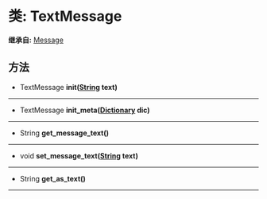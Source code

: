 # 类: TextMessage  
  
**继承自:** [Message](Message.md)  
  
## 方法 
  
- TextMessage **init([String](https://docs.godotengine.org/en/latest/classes/class_string.html) text)**  
  
---  
  
- TextMessage **init_meta([Dictionary](https://docs.godotengine.org/en/latest/classes/class_dictionary.html) dic)**  
  
---  
  
- String **get_message_text()**  
  
---  
  
- void **set_message_text([String](https://docs.godotengine.org/en/latest/classes/class_string.html) text)**  
  
---  
  
- String **get_as_text()**  
  
---  
  


